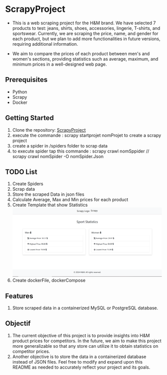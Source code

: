 # ScrapyProject

- This is a web scraping project for the H&M brand. We have selected 7 products to test: jeans, shirts, shoes, accessories, lingerie, T-shirts, and sportswear. Currently, we are scraping the price, name, and gender for each product, but we plan to add more functionalities in future versions, requiring additional information.

- We aim to compare the prices of each product between men's and women's sections, providing statistics such as average, maximum, and minimum prices in a well-designed web page.


## Prerequisites

- Python
- Scrapy
- Docker


## Getting Started

1. Clone the repository: [ScrapyProject](https://github.com/AnassEREKYSY/ScrapyProject)
2. execute the commande : scrapy startprojet nomProjet to create a scrapy project
3. create a spider in /spiders folder to scrap data
4. to execute spider tap this commande : scrapy crawl nomSppider // scrapy crawl nomSpider -O nomSpider.Json

## TODO List

1. Create Spiders
2. Scrap data 
3. Store the scraped Data in json files
4. Calculate Average, Max and Min prices for each product 
5. Create Template that show Statistics 
    ![Scrapy Spider](./ScrapyProject/ScrapyProject/statistique.png)
6. Create dockerFile, dockerCompose

## Features
1. Store scraped data in a containerized MySQL or PostgreSQL database.


## Objectif
1. The current objective of this project is to provide insights into H&M product prices for competitors.
    In the future, we aim to make this project more generalizable so that any store can utilize it to obtain statistics on competitor prices.
2. Another objective is to store the data in a containerized database instead of JSON files.
    Feel free to modify and expand upon this README as needed to accurately reflect your project and its goals.
